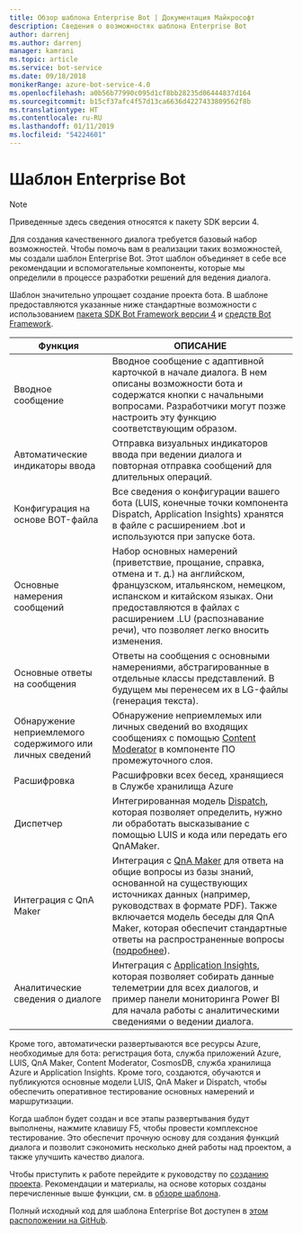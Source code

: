 ```yaml
---
title: Обзор шаблона Enterprise Bot | Документация Майкрософт
description: Сведения о возможностях шаблона Enterprise Bot
author: darrenj
ms.author: darrenj
manager: kamrani
ms.topic: article
ms.service: bot-service
ms.date: 09/18/2018
monikerRange: azure-bot-service-4.0
ms.openlocfilehash: a0b56b77990c095d1cf8bb28235d06444837d164
ms.sourcegitcommit: b15cf37afc4f57d13ca6636d4227433809562f8b
ms.translationtype: HT
ms.contentlocale: ru-RU
ms.lasthandoff: 01/11/2019
ms.locfileid: "54224601"
---
```

# <a name="enterprise-bot-template"></a>Шаблон Enterprise Bot 

> [!NOTE]
> Приведенные здесь сведения относятся к пакету SDK версии 4. 

Для создания качественного диалога требуется базовый набор возможностей. Чтобы помочь вам в реализации таких возможностей, мы создали шаблон Enterprise Bot. Этот шаблон объединяет в себе все рекомендации и вспомогательные компоненты, которые мы определили в процессе разработки решений для ведения диалога. 

Шаблон значительно упрощает создание проекта бота. В шаблоне предоставляются указанные ниже стандартные возможности с использованием [пакета SDK Bot Framework версии 4](https://github.com/Microsoft/botbuilder) и [средств Bot Framework](https://github.com/Microsoft/botbuilder-tools).

Функция | ОПИСАНИЕ |
------------ | -------------
Вводное сообщение | Вводное сообщение с адаптивной карточкой в начале диалога. В нем описаны возможности бота и содержатся кнопки с начальными вопросами. Разработчики могут позже настроить эту функцию соответствующим образом.
Автоматические индикаторы ввода  | Отправка визуальных индикаторов ввода при ведении диалога и повторная отправка сообщений для длительных операций.
Конфигурация на основе BOT-файла | Все сведения о конфигурации вашего бота (LUIS, конечные точки компонента Dispatch, Application Insights) хранятся в файле с расширением .bot и используются при запуске бота.
Основные намерения сообщений  | Набор основных намерений (приветствие, прощание, справка, отмена и т. д.) на английском, французском, итальянском, немецком, испанском и китайском языках. Они предоставляются в файлах с расширением .LU (распознавание речи), что позволяет легко вносить изменения.
Основные ответы на сообщения  | Ответы на сообщения с основными намерениями, абстрагированные в отдельные классы представлений. В будущем мы перенесем их в LG-файлы (генерация текста).
Обнаружение неприемлемого содержимого или личных сведений  |Обнаружение неприемлемых или личных сведений во входящих сообщениях с помощью [Content Moderator](https://azure.microsoft.com/en-us/services/cognitive-services/content-moderator/) в компоненте ПО промежуточного слоя.
Расшифровка  | Расшифровки всех бесед, хранящиеся в Службе хранилища Azure
Диспетчер | Интегрированная модель [Dispatch](https://docs.microsoft.com/en-us/azure/bot-service/bot-builder-tutorial-dispatch?view=azure-bot-service-4.0&tabs=csaddref%2Ccsbotconfig), которая позволяет определить, нужно ли обработать высказывание с помощью LUIS и кода или передать его QnAMaker.
Интеграция с QnA Maker  | Интеграция с [QnA Maker](https://www.qnamaker.ai) для ответа на общие вопросы из базы знаний, основанной на существующих источниках данных (например, руководствах в формате PDF). Также включается модель беседы для QnA Maker, которая обеспечит стандартные ответы на распространенные вопросы ([подробнее](https://docs.microsoft.com/en-us/azure/cognitive-services/qnamaker/how-to/chit-chat-knowledge-base)).
Аналитические сведения о диалоге  | Интеграция с [Application Insights](https://azure.microsoft.com/en-gb/services/application-insights/), которая позволяет собирать данные телеметрии для всех диалогов, и пример панели мониторинга Power BI для начала работы с аналитическими сведениями о ведении диалога.

Кроме того, автоматически развертываются все ресурсы Azure, необходимые для бота: регистрация бота, служба приложений Azure, LUIS, QnA Maker, Content Moderator, CosmosDB, служба хранилища Azure и Application Insights. Кроме того, создаются, обучаются и публикуются основные модели LUIS, QnA Maker и Dispatch, чтобы обеспечить оперативное тестирование основных намерений и маршрутизации.

Когда шаблон будет создан и все этапы развертывания будут выполнены, нажмите клавишу F5, чтобы провести комплексное тестирование. Это обеспечит прочную основу для создания функций диалога и позволит сэкономить несколько дней работы над проектом, а также улучшить качество диалога.

Чтобы приступить к работе перейдите к руководству по [созданию проекта](bot-builder-enterprise-template-create-project.md). Рекомендации и материалы, на основе которых созданы перечисленные выше функции, см. в [обзоре шаблона](bot-builder-enterprise-template-overview-detail.md). 

Полный исходный код для шаблона Enterprise Bot доступен в [этом расположении на GitHub](https://github.com/Microsoft/AI/tree/master/templates/Enterprise-Template).
